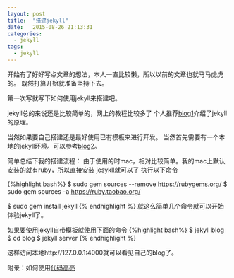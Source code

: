 ```yaml
---
layout: post
title:  "搭建jekyll"
date:   2015-08-26 21:13:31
categories: 
  - jekyll
tags:
  - jekyll
---
```


开始有了好好写点文章的想法，本人一直比较懒，所以以前的文章也就马马虎虎的。
既然打算开始就准备坚持下去。

第一次写就写下如何使用jekyll来搭建吧。

jekyll总的来说还是比较简单的，网上的教程比较多了
个人推荐[blog1]介绍了jekyll的原理。


当然如果要自己搭建还是最好使用已有模板来进行开发。
当然首先需要有一个本地的jekyll环境。可以参考[blog2]。


简单总结下我的搭建流程：
由于使用的时mac，相对比较简单。我的mac上默认安装的就有ruby，所以直接安装
jesykll就可以了
执行以下命令

{%highlight bash%}
$ sudo gem sources --remove https://rubygems.org/
$ sudo gem sources -a https://ruby.taobao.org/

$ sudo gem install jekyll
{% endhighlight %}
就这么简单几个命令就可以开始体验jekyll了。

如果要使用jekyll自带模板就使用下面的命令
{%highlight bash%}
$ jekyll blog 
$ cd blog 
$ jekyll server
{% endhighlight %}

这样访问本地http://127.0.0.1:4000就可以看见自己的blog了。



附录：如何使用[代码高亮]


[blog1]: http://www.ruanyifeng.com/blog/2012/08/blogging_with_jekyll.html
[blog2]: http://blog.csdn.net/chziroy/article/details/38837715
[代码高亮]: http://pygments.org/docs/lexers/

